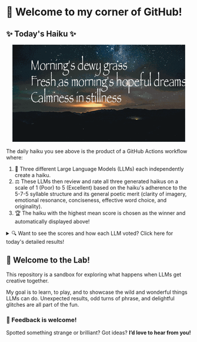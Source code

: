 # 👋 Welcome to my corner of GitHub!

## ✨ Today's Haiku ✨

<p align="center">
  <img src="assets/haiku.gif" alt="Hive Mind - AI Collaboration Concept"/>
</p>

The daily haiku you see above is the product of a GitHub Actions workflow where:

1.  🐝 Three different Large Language Models (LLMs) each independently create a haiku.
2.  ⚖️ These LLMs then review and rate all three generated haikus on a scale of 1 (Poor) to 5 (Excellent) based on the haiku's adherence to the 5-7-5 syllable structure and its general poetic merit (clarity of imagery, emotional resonance, conciseness, effective word choice, and originality).
3.  🏆 The haiku with the highest mean score is chosen as the winner and automatically displayed above!

<details>
<summary>🔍 Want to see the scores and how each LLM voted? Click here for today's detailed results!</summary>

<div id="stats_marker"></div>

| Haiku | Generated By | Rated by `Llama 4 Scout` | Rated by `Llama 3.3` | Rated by `Gemma 2:9B` | Mean Score | Std Dev | Status |
| :---------------------------------------------- | :----------- | :----------------- | :---------------- | :----------------- | :--------- | :--------- | :-------- |
*Morning's dewy grass  <br>Fresh as morning's hopeful dreams  <br>Calmness in stillness* | Llama 4 Scout | 4 / 5 | 5 / 5 | 5 / 5| 4.67 | 0.5774 | 🏆 Winner |
*Morning's city pace  <br>Street performers spin and leap  <br>Urban heart beats strong* | Llama 3.3 | 4 / 5 | 4 / 5 | 4 / 5| 4.0 | 0.0 |  |
*Cold wind whispers low<br>Through barren branches reaching<br>Winter slumber nears <br><br>* | Gemma 2:9B | 3 / 5 | 5 / 5 | 3 / 5| 3.67 | 1.1547 |  |
</details>


## 🧪 Welcome to the Lab!

This repository is a sandbox for exploring what happens when LLMs get creative together. 

My  goal is to learn, to play, and to showcase the wild and wonderful things LLMs can do. Unexpected results, odd turns of phrase, and delightful glitches are all part of the fun.

### 💬 Feedback is welcome!

Spotted something strange or brilliant? Got ideas? **I’d love to hear from you!**